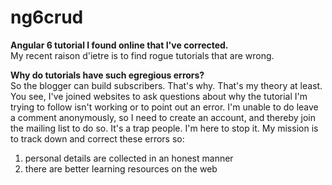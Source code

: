 # ng6crud
<b>Angular 6 tutorial I found online that I've corrected.</b><br>
My recent raison d'ietre is to find rogue tutorials that are wrong.

<b>Why do tutorials have such egregious errors?</b><br>
So the blogger can build subscribers. That's why. That's my theory at least. You see, I've joined websites to ask questions about why the tutorial I'm trying to follow isn't working or to point out an error. I'm unable to do leave a comment anonymously, so I need to create an account, and thereby join the mailing list to do so. It's a trap people. I'm here to stop it.
My mission is to track down and correct these errors so:
1. personal details are collected in an honest manner
2. there are better learning resources on the web
